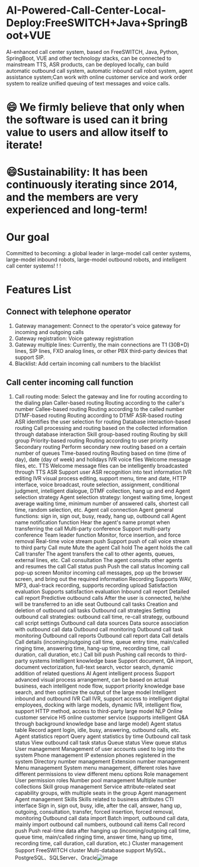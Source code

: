 # AI-Powered-Call-Center-Local-Deploy:FreeSWITCH+Java+SpringBoot+VUE
AI-enhanced call center system, based on FreeSWITCH, Java, Python, SpringBoot, VUE and other technology stacks, can be connected to mainstream TTS, ASR products, can be deployed locally, can build automatic outbound call system, automatic inbound call robot system, agent assistance system;Can work with online customer service and work order system to realize unified queuing of text messages and voice calls.

# 😄 We firmly believe that only when the software is used can it bring value to users and allow itself to iterate!
# 😄Sustainability: It has been continuously iterating since 2014, and the members are very experienced and long-term!
# Our goal
Committed to becoming: a global leader in large-model call center systems, large-model inbound robots, large-model outbound robots, and intelligent call center systems! ! !
# Features List

## Connect with telephone operator

1. Gateway management: Connect to the operator's voice gateway for incoming and outgoing calls
2. Gateway registration: Voice gateway registration
3. Gateway multiple lines: Currently, the main connections are T1 (30B+D) lines, SIP lines, FXO analog lines, or other PBX third-party devices that support SIP.
4. Blacklist: Add certain incoming call numbers to the blacklist

## Call center incoming call function

1. Call routing mode: Select the gateway and line for routing according to the dialing plan
Caller-based routing	Routing according to the caller's number
Callee-based routing	Routing according to the called number
DTMF-based routing	Routing according to DTMF
ASR-based routing	ASR identifies the user selection for routing
Database interaction-based routing	Call processing and routing based on the collected information through database interaction
Skill group-based routing	Routing by skill group
Priority-based routing	Routing according to user priority
Secondary routing	Perform secondary new routing based on a certain number of queues
Time-based routing	Routing based on time (time of day), date (day of week) and holidays
IVR voice files	Welcome message files, etc.
TTS	Welcome message files can be intelligently broadcasted through TTS
ASR	Support user ASR recognition into text information
IVR editing	IVR visual process editing, support menu, time and date, HTTP interface, voice broadcast, route selection, assignment, conditional judgment, intelligent dialogue, DTMF collection, hang up and end
Agent selection strategy	Agent selection strategy: longest waiting time, longest average waiting time, minimum number of answered calls, shortest call time, random selection, etc.
Agent call connection	Agent general functions: sign in, sign out, busy, ready, hang up, outbound call
Agent name notification function	Hear the agent's name prompt when transferring the call
Multi-party conference	Support multi-party conference
Team leader function	Monitor, force insertion, and force removal
Real-time voice stream push	Support push of call voice stream to third party
Call mute	Mute the agent
Call hold	The agent holds the call
Call transfer	The agent transfers the call to other agents, queues, external lines, etc.
Call consultation	The agent consults other agents and resumes the call
Call status push	Push the call status
Incoming call pop-up screen	Monitor incoming call messages, pop up the browser screen, and bring out the required information
Recording	Supports WAV, MP3, dual-track recording, supports recording upload
Satisfaction evaluation	Supports satisfaction evaluation
Inbound call report	Detailed call report
Predictive outbound calls	After the user is connected, he/she will be transferred to an idle seat
Outbound call tasks	Creation and deletion of outbound call tasks
Outbound call strategies	Setting outbound call strategies: outbound call time, re-call strategy, outbound call script settings
Outbound call data sources	Data source association with outbound call data
Outbound call monitoring	Outbound call task monitoring
Outbound call reports	Outbound call report data
Call details	Call details (incoming/outgoing call time, queue entry time, main/called ringing time, answering time, hang-up time, recording time, call duration, call duration, etc.)
Call bill push	Pushing call records to third-party systems
Intelligent knowledge base	Support document, QA import, document vectorization, full-text search, vector search, dynamic addition of related questions
AI Agent intelligent process	Support advanced visual process arrangement, can be based on actual business, each intelligent node flow, support priority knowledge base search, and then optimize the output of the large model
Intelligent inbound and outbound IVR	Call IVR, support access to intelligent digital employees, docking with large models, dynamic IVR, intelligent flow, support HTTP method, access to third-party large model NLP
Online customer service	H5 online customer service (supports intelligent Q&A through background knowledge base and large model)
Agent status table	Record agent login, idle, busy, answering, outbound calls, etc.
Agent statistics report	Query agent statistics by time
Outbound call task status	View outbound call task status
Queue status	View queue status
User management	Management of user accounts used to log into the system
Phone management	IP extension phones registered in the system
Directory number management	Extension number management
Menu management	System menu management, different roles have different permissions to view different menu options
Role management	User permission roles
Number pool management	Multiple number collections
Skill group management	Service attribute-related seat capability groups, with multiple seats in the group
Agent management	Agent management
Skills	Skills related to business attributes
CTI interface	Sign in, sign out, busy, idle, after the call, answer, hang up, outgoing, consultation, transfer, forced insertion, forced removal, monitoring
Outbound call data import	Batch import, outbound call data, mainly import outbound call numbers, outbound call items
Call record push	Push real-time data after hanging up (incoming/outgoing call time, queue time, main/called ringing time, answer time, hang up time, recording time, call duration, call duration, etc.)
Cluster management	Support FreeSWITCH cluster
Multi-database support	MySQL、PostgreSQL、SQLServer、Oracle![image](https://github.com/user-attachments/assets/41bd6de8-5695-4866-a2f3-12d4941e5eb5)
